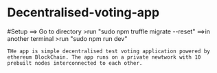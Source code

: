 # Decentralised-voting-app

#Setup
==> Go to directory
    >run "sudo npm truffle migrate --reset"
==>in another terminal 
    >run "sudo npm run dev"
    
    
    THe app is simple decentralised test voting application powered by ethereum BlockChain. The app runs on a private newtwork with 10 prebuilt nodes interconnected to each other. 
